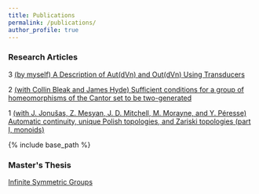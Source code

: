 ```yaml
---
title: Publications
permalink: /publications/
author_profile: true
---
```


### Research Articles

3 [(by myself) A Description of Aut(dVn) and Out(dVn) Using Transducers](https://arxiv.org/abs/2009.05450)

2 [(with Collin Bleak and James Hyde) Sufficient conditions for a group of homeomorphisms of the Cantor set to be two-generated](https://arxiv.org/abs/2008.04791)

1 [(with J. Jonušas, Z. Mesyan, J. D. Mitchell, M. Morayne, and Y. Péresse) Automatic continuity, unique Polish topologies, and Zariski topologies (part I, monoids)](https://arxiv.org/abs/1912.07029)

{% include base_path %}


### Master's Thesis
[Infinite Symmetric Groups](https://le27.github.io/Luke-Elliott/files/Luke_Masters_Dissertation.pdf)
